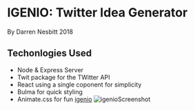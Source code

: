 # IGENIO: Twitter Idea Generator
By Darren Nesbitt 2018

## Techonlogies Used
- Node & Express Server 
- Twit package for the TWitter API
- React using a single coponent for simplicity 
- Bulma for quick styling 
- Animate.css for fun 
[igenio](https://igenio-app.herokuapp.com)
![igenioScreenshot](./igenio_screenshot.jpg)

